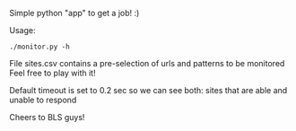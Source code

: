 Simple python "app" to get a job! :)

Usage: 

```./monitor.py -h```

File sites.csv contains a pre-selection of urls and patterns to be monitored
Feel free to play with it!

Default timeout is set to 0.2 sec so we can see both: sites that are able and unable to respond

Cheers to BLS guys!
